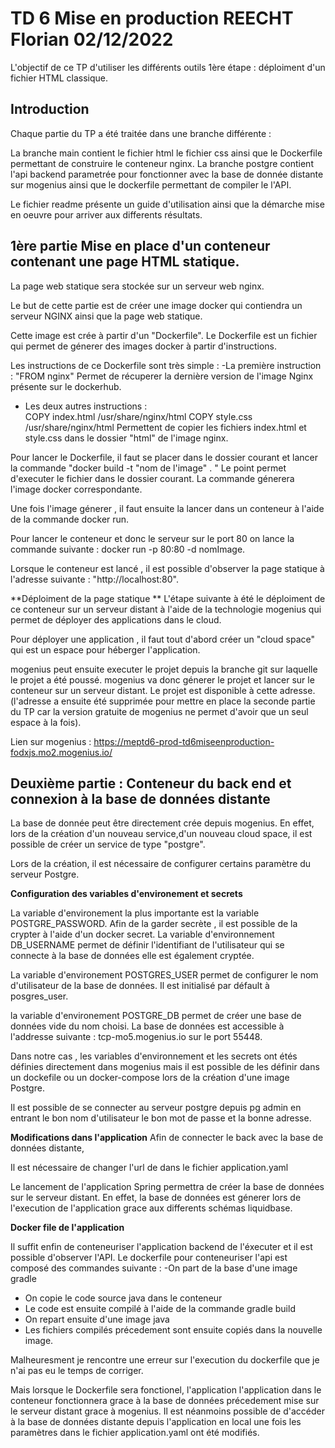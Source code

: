 **TD 6 Mise en production**
REECHT Florian 02/12/2022
============================

L'objectif de ce TP d'utiliser les différents outils 
1ère étape : déploiment d'un fichier HTML classique.

Introduction
----
Chaque partie du TP a été traitée dans une branche différente : 

La branche main contient le fichier html le fichier css ainsi que le Dockerfile permettant de construire le conteneur nginx.
La branche postgre contient l'api backend parametrée pour fonctionner avec la base de donnée distante sur mogenius ainsi que le dockerfile permettant de compiler le l'API.

Le fichier readme présente un guide d'utilisation ainsi que la démarche mise en oeuvre pour arriver aux differents résultats.

1ère partie 
Mise en place d'un conteneur contenant une page 
HTML statique.
-----
La page web statique sera stockée sur un serveur web nginx.

Le but de cette partie est de créer une image docker qui contiendra un serveur NGINX ainsi que la page web statique. 

Cette image est crée à partir d'un "Dockerfile".
Le Dockerfile est un fichier qui permet de génerer des images docker à partir d'instructions. 

Les instructions de ce Dockerfile sont très simple :
-La première instruction : "FROM nginx" 
Permet de récuperer la dernière version de l'image Nginx présente sur le dockerhub.
- Les deux autres instructions :  
COPY index.html /usr/share/nginx/html
COPY style.css /usr/share/nginx/html
Permettent de copier les fichiers index.html et style.css dans le dossier "html" de l'image nginx.

Pour lancer le Dockerfile, il faut se placer dans le dossier courant et lancer la commande "docker build -t "nom de l'image" . "
Le point permet d'executer le fichier dans le dossier courant.
La commande génerera l'image docker correspondante.

Une fois l'image génerer , il faut ensuite la lancer dans un conteneur à l'aide de la commande docker run.

Pour lancer le conteneur et donc le serveur sur le port 80 on lance la commande suivante : docker run -p 80:80 -d nomImage.

Lorsque le conteneur est lancé , il est possible d'observer la page statique à l'adresse suivante : 
"http://localhost:80".

**Déploiment de la page statique **
L'étape suivante à été le déploiment de ce conteneur sur un serveur distant à l'aide de la technologie mogenius qui permet de déployer des applications dans le cloud. 

Pour déployer une application , il faut tout d'abord créer un "cloud space" qui est un espace pour héberger l'application.

mogenius peut ensuite executer le projet depuis la branche git sur laquelle le projet a été poussé.
mogenius va donc génerer le projet et lancer sur le conteneur sur un serveur distant. Le projet est disponible à cette adresse. (l'adresse a ensuite été supprimée pour mettre en place la seconde partie du TP car la version gratuite de mogenius ne permet d'avoir que un seul espace à la fois).

Lien sur mogenius : 
https://meptd6-prod-td6miseenproduction-fodxjs.mo2.mogenius.io/

**Deuxième partie** : 
Conteneur du back end et connexion à la base de données distante
------

La base de donnée peut être directement crée depuis mogenius.
En effet, lors de la création d'un nouveau service,d'un nouveau cloud space, il est possible de créer un service de type "postgre".

Lors de la création, il est nécessaire de configurer certains paramètre du serveur Postgre.

**Configuration des variables d'environement et secrets**

La variable d'environement la plus importante est la variable
POSTGRE_PASSWORD. Afin de la garder secrète , il est possible de la crypter à l'aide d'un docker secret. 
La variable d'environnement DB_USERNAME permet de définir l'identifiant de l'utilisateur qui se connecte à la base de données elle est également cryptée.



La variable d'environement POSTGRES_USER permet de configurer le nom d'utilisateur de la base de données. Il est initialisé par défault à posgres_user.

la variable d'environement POSTGRE_DB permet de créer une base de données vide du nom choisi.
La base de données est accessible à l'addresse suivante : 
tcp-mo5.mogenius.io sur le port 55448. 


Dans notre cas , les variables d'environnement et les secrets ont étés définies directement dans mogenius mais il est possible de les définir dans un dockefile ou un docker-compose lors de la création d'une image Postgre.

Il est possible de se connecter au serveur postgre depuis pg admin en entrant le bon nom d'utilisateur le bon mot de passe et la bonne adresse.



**Modifications dans l'application**
Afin de connecter le back avec la base de données distante, 

Il est nécessaire de changer l'url de dans le fichier application.yaml

Le lancement de l'application Spring permettra de créer la base de données sur le serveur distant. En effet, la base de données est génerer lors de l'execution de l'application grace aux differents schémas liquidbase.

**Docker file de l'application**

Il suffit enfin de conteneuriser l'application backend de l'éxecuter et il est possible d'observer l'API.
Le dockerfile pour conteneuriser l'api est composé des commandes suivante : 
-On part de la base d'une image gradle
- On copie le code source java dans le conteneur 
- Le code est ensuite compilé à l'aide de la commande gradle build
- On repart ensuite d'une image java 
- Les fichiers compilés précedement sont ensuite copiés dans la nouvelle image.


 Malheuresment je rencontre une erreur sur l'execution du dockerfile que je n'ai pas eu le temps de corriger. 

 Mais lorsque le Dockerfile sera fonctionel, l'application l'application dans le conteneur fonctionnera grace à la base de données précedement mise sur le serveur distant grace à mogenius.
Il est néanmoins possible de d'accéder à la base de données distante depuis l'application en local une fois les paramètres dans le fichier application.yaml ont été modifiés.